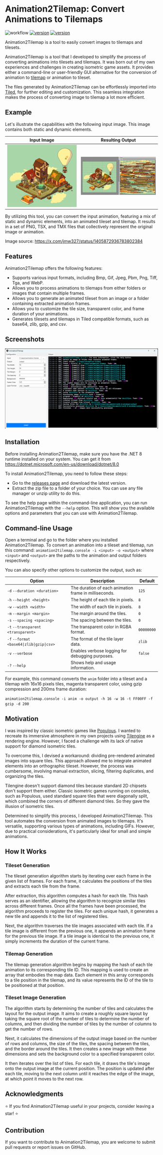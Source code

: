 # Animation2Tilemap: Convert Animations to Tilemaps

![workflow](https://img.shields.io/github/actions/workflow/status/vonhoff/Animation2Tilemap/dotnet.yml)
[![version](https://img.shields.io/badge/version-1.2.0-blue)](https://github.com/vonhoff/Animation2Tilemap/releases)
[![version](https://img.shields.io/badge/license-MIT-blue)](LICENSE)

Animation2Tilemap is a tool to easily convert images to tilemaps and tilesets.

Animation2Tilemap is a tool that I developed to simplify the process of converting animations into tilesets and
tilemaps. It was born out of my own experiences and challenges in creating isometric game assets. It provides either
a command-line or user-friendly GUI alternative for the conversion of animation
to [tilemap](https://doc.mapeditor.org/en/stable/reference/tmx-map-format/) or animation to tileset.

The files generated by Animation2Tilemap can be effortlessly imported into [Tiled](https://www.mapeditor.org/), for
further editing and customization. This seamless integration makes the process of converting image to tilemap a lot more
efficient.

## Example

Let's illustrate the capabilities with the following input image. This image contains both static and dynamic elements.

|        Input Image        |                         Resulting Output                         |
|:-------------------------:|:----------------------------------------------------------------:|
| ![Input image](input.gif) | [![Output image](result.png)](https://example.com/result-source) |

By utilizing this tool, you can convert the input animation, featuring a mix of static and dynamic elements, into an
animated tileset and tilemap. It results in a set of PNG, TSX, and TMX files that collectively represent the original
image or animation.

Image source: https://x.com/jmw327/status/1405872936783802384

## Features

Animation2Tilemap offers the following features:

- Supports various input formats, including Bmp, Gif, Jpeg, Pbm, Png, Tiff, Tga, and WebP.
- Allows you to process animations to tilemaps from either folders or images that contain multiple frames.
- Allows you to generate an animated tileset from an image or a folder containing extracted animation frames.
- Allows you to customize the tile size, transparent color, and frame duration of your animations.
- Generates tilesets and tilemaps in Tiled compatible formats, such as base64, zlib, gzip, and csv.

## Screenshots

![Program screenshot](screenshot.png)

## Installation

Before installing Animation2Tilemap, make sure you have the .NET 8 runtime installed on your system. You can get it
from https://dotnet.microsoft.com/en-us/download/dotnet/8.0

To install Animation2Tilemap, you need to follow these steps:

- Go to the [releases page](https://github.com/vonhoff/Animation2Tilemap/releases) and download the latest version.
- Extract the zip file to a folder of your choice. You can use any file manager or unzip utility to do this.

To see the help page within the command-line application, you can run Animation2Tilemap with the `--help` option. This
will show you the available options and parameters that you can use with Animation2Tilemap.

## Command-line Usage

Open a terminal and go to the folder where you installed Animation2Tilemap. To convert an animation into a tileset and
tilemap, run this command: `animation2tilemap.console -i <input> -o <output>` where `<input>` and `<output>` are the
paths to
the animation and output folders respectively.

You can also specify other options to customize the output, such as:

| Option                                    | Description                                           | Default    |
|-------------------------------------------|-------------------------------------------------------|------------|
| `-d` `--duration <duration>`              | The duration of each animation frame in milliseconds. | `125`      |
| `-h` `--height <height>`                  | The height of each tile in pixels.                    | `8`        |
| `-w` `--width <width>`                    | The width of each tile in pixels.                     | `8`        |
| `-m` `--margin <margin>`                  | The margin around the tiles.                          | `0`        |
| `-s` `--spacing <spacing>`                | The spacing between the tiles.                        | `0`        |
| `-t` `--transparent <transparent>`        | The transparent color in RGBA format.                 | `00000000` |
| `-f` `--format <base64\|zlib\|gzip\|csv>` | The format of the tile layer data.                    | `zlib`     |
| `-v` `--verbose`                          | Enables verbose logging for debugging purposes.       | `false`    |
| `-?` `--help`                             | Shows help and usage information.                     |            |

For example, this command converts the `anim` folder into a tileset and a tilemap with 16x16 pixels tiles, magenta
transparent color, using gzip compression and 200ms frame duration:

`animation2tilemap.console -i anim -o output -h 16 -w 16 -t FF00FF -f gzip -d 200`

## Motivation

I was inspired by classic isometric games like [Populous](https://en.wikipedia.org/wiki/Populous_(video_game)). I wanted
to recreate its immersive atmosphere in my own projects using [Tilengine](https://megamarc.itch.io/tilengine) as a
rendering engine. However, I faced a challenge with its lack of native support for diamond isometric tiles.

To overcome this, I devised a workaround: dividing pre-rendered animated images into square tiles. This approach allowed
me to integrate animated elements into an orthographic tileset. However, the process was cumbersome, involving manual
extraction, slicing, filtering duplicates, and organizing the tiles.

Tilengine doesn't support diamond tiles because standard 2D chipsets
don't support them either. Classic isometric games running on consoles, such as Populous, used standard square tiles
that were diagonally split, which combined the corners of different diamond tiles. So they gave the illusion of
isometric tiles.

Determined to simplify this process, I developed Animation2Tilemap. This tool automates the conversion from animated
images to tilemaps. It's versatile, supporting various types of animations, including GIFs. However, due to practical
considerations, it's particularly ideal for small and simple animations.

## How It Works

### Tileset Generation

The tileset generation algorithm starts by iterating over each frame in the given list of frames. For each frame, it
calculates the positions of the tiles and extracts each tile from the frame.

After extraction, this algorithm computes a hash for each tile. This hash serves as an identifier, allowing the
algorithm to recognize similar tiles across different frames. Once all the frames have been processed, the algorithm
proceeds to register the tiles. For each unique hash, it generates a new tile and appends it to the list of registered
tiles.

Next, the algorithm traverses the tile images associated with each tile. If a tile image is different from the
previous one, it appends an animation frame for the previous tile image. If a tile image is identical to the
previous one, it simply increments the duration of the current frame.

### Tilemap Generation

The tilemap generation algorithm begins by mapping the hash of each tile animation to its corresponding tile ID. This
mapping is used to create an array that embodies the map data. Each element in this array corresponds to a tile position
in the tilemap, and its value represents the ID of the tile to be positioned at that position.

### Tileset Image Generation

The algorithm starts by determining the number of tiles and calculates the layout for the output image. It aims to
create a roughly square layout by taking the square root of the number of tiles to determine the number of columns, and
then dividing the number of tiles by the number of columns to get the number of rows.

Next, it calculates the dimensions of the output image based on the number of rows and columns, the size of the tiles,
the spacing between the tiles, and the border around the tiles. It then creates a new image with these dimensions and
sets the background color to a specified transparent color.

It then iterates over the list of tiles. For each tile, it draws the tile's image onto the output image at the current
position. The position is updated after each tile, moving to the next column until it reaches the edge of the image, at
which point it moves to the next row.

## Acknowledgments

⭐ If you find Animation2Tilemap useful in your projects, consider leaving a star! ⭐

## Contribution

If you want to contribute to Animation2Tilemap, you are welcome to submit pull requests or report issues on GitHub.
